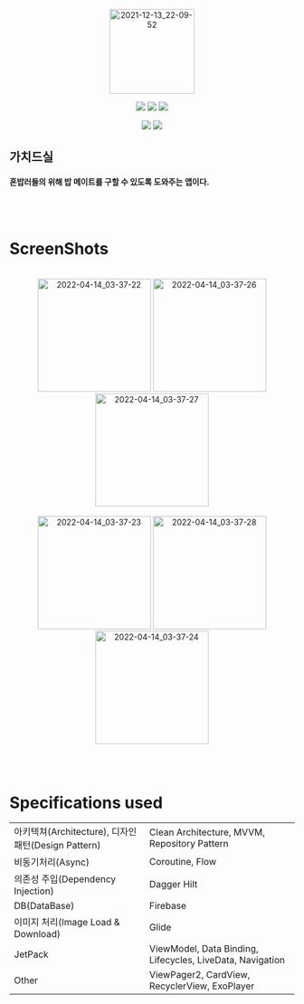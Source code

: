 
<p align="center">
<img width="150" alt="2021-12-13_22-09-52" src="https://user-images.githubusercontent.com/39490416/163447035-d57c7234-f3ed-462a-8702-6986d18d68d1.png">
  </p>
  
<p align="center">
<img src="https://img.shields.io/badge/Kotlin-1.6.21-005AF0&style= flat?color=blue">
<img src="https://img.shields.io/badge/AGP-4.1.3-005AF0&style= flat?color=blue">
<img src="https://img.shields.io/badge/Gradle-6.5-005AF0&style= flat&?color=blue">
</p>
<p align="center">
<img src="https://img.shields.io/badge/minSdkVersion-21-005AF0&style= flat&?color=DDE072">
<img src="https://img.shields.io/badge/compileSdkVersion-30-005AF0&style= flat&?color=FF7328">
<p>


## 가치드실


#### 혼밥러들의 위해 밥 메이트를 구할 수 있도록 도와주는 앱이다.

<!-- <a href="https://play.google.com/store/apps/details?id=com.quere.moodra" target="_blank">
  <img src="https://user-images.githubusercontent.com/39490416/163449923-06d4b787-9fc9-438c-a9c9-dc035b9cec78.png" width="250">
</a> -->

<br></br>

# ScreenShots

<p align="center">
<br>
<img width="200" alt="2022-04-14_03-37-22" src="https://user-images.githubusercontent.com/39490416/163447815-d1316b5e-d4b4-4d59-a958-db03397855ae.png">
<img width="200" alt="2022-04-14_03-37-26" src="https://user-images.githubusercontent.com/39490416/163447882-dc6c4d91-c828-41be-9c50-5daa8277adcf.png">
<img width="200" alt="2022-04-14_03-37-27" src="https://user-images.githubusercontent.com/39490416/163447893-3ea6d72c-f02e-4d20-89fd-269fc0cf5842.png">

</br>

<br>

<img width="200" alt="2022-04-14_03-37-23" src="https://user-images.githubusercontent.com/39490416/163447847-e44ac533-c5e7-4a43-97fc-c37f9a9f94d4.png">
<img width="200" alt="2022-04-14_03-37-28" src="https://user-images.githubusercontent.com/39490416/163447905-f3ace466-2884-4451-a871-12ed28c49ab8.png">
<img width="200" alt="2022-04-14_03-37-24" src="https://user-images.githubusercontent.com/39490416/221494780-1b584d9d-5be7-4978-855a-3f6955350c71.png">
</br>
</p>

<br></br>

# Specifications used
|||
|---|---|
|아키텍쳐(Architecture), 디자인 패턴(Design Pattern)| Clean Architecture, MVVM, Repository Pattern|
|비동기처리(Async)|Coroutine, Flow|
|의존성 주입(Dependency Injection)|Dagger Hilt|
|DB(DataBase)|Firebase|
|이미지 처리(Image Load & Download)|Glide|
|JetPack|ViewModel, Data Binding, Lifecycles, LiveData, Navigation|
|Other|ViewPager2, CardView, RecyclerView, ExoPlayer|
